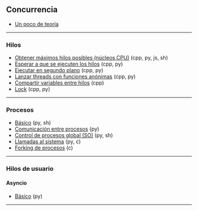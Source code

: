 ## Concurrencia
- [Un poco de teoría](https://github.com/mondeja/fullstack/tree/master/backend/src/029-concurrencia/teoria.md)

__________________________

### Hilos
- [Obtener máximos hilos posibles (núcleos CPU)](https://github.com/mondeja/fullstack/tree/master/backend/src/029-concurrencia/hilos/max_threads) (cpp, py, js, sh)
- [Esperar a que se ejecuten los hilos](https://github.com/mondeja/fullstack/tree/master/backend/src/029-concurrencia/hilos/join) (cpp, py)
- [Ejecutar en segundo plano](https://github.com/mondeja/fullstack/tree/master/backend/src/029-concurrencia/hilos/detach) (cpp, py)
- [Lanzar threads con funciones anónimas](https://github.com/mondeja/fullstack/tree/master/backend/src/029-concurrencia/hilos/lambdas) (cpp, py)
- [Compartir variables entre hilos](https://github.com/mondeja/fullstack/tree/master/backend/src/029-concurrencia/hilos/atomic) (cpp)
- [Lock](https://github.com/mondeja/fullstack/tree/master/backend/src/029-concurrencia/hilos/lock) (cpp, py)


__________________________

### Procesos
- [Básico](https://github.com/mondeja/fullstack/tree/master/backend/src/029-concurrencia/procesos/basico) (py, sh)
- [Comunicación entre procesos](https://github.com/mondeja/fullstack/tree/master/backend/src/029-concurrencia/procesos/comunicacion) (py)
- [Control de procesos global (SO)](https://github.com/mondeja/fullstack/tree/master/backend/src/029-concurrencia/procesos/os_control) (py, sh)
- [Llamadas al sistema](https://github.com/mondeja/fullstack/tree/master/backend/src/029-concurrencia/procesos/system_calls) (py, c)
- [Forking de procesos](https://github.com/mondeja/fullstack/tree/master/backend/src/029-concurrencia/procesos/fork) (c)

__________________________

### Hilos de usuario
#### Asyncio
- [Básico](https://github.com/mondeja/fullstack/tree/master/backend/src/029-concurrencia/hilos_de_usuario/basico) (py)

__________________________
